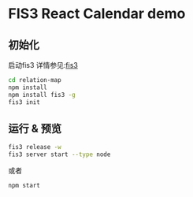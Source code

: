 # FIS3 React Calendar demo

## 初始化
启动fis3
详情参见:[fis3](https://github.com/fex-team/fis3/tree/dev)
```bash
cd relation-map
npm install
npm install fis3 -g
fis3 init
```

## 运行 & 预览

```bash
fis3 release -w
fis3 server start --type node
```

或者

```
npm start
```

